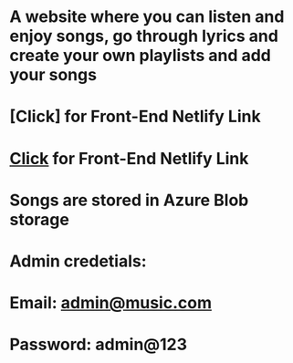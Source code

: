# A website where you can listen and enjoy songs, go through lyrics and create your own playlists and add your songs

# [Click]  for Front-End Netlify Link

# [Click](https://online-music-player-backend-pn.herokuapp.com) for Front-End Netlify Link

# Songs are stored in Azure Blob storage

# Admin credetials: 
# Email: admin@music.com   
# Password: admin@123
